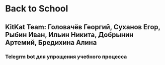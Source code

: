 # Back to School
## KitKat Team: Головачёв Георгий, Суханов Егор, Рыбин Иван, Ильин Никита, Добрынин Артемий, Бредихина Алина
### Telegrm bot для упрощения учебного процесса
